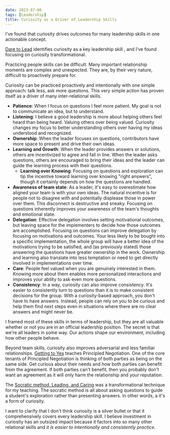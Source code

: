 ```yaml
---
date: 2023-07-06
tags: [Leadership]
title: Curiosity as a Driver of Leadership Skills
---
```


I've found that curiosity drives outcomes for many leadership skills in one actionable concept.
<!--more-->

[Dare to Lead](https://brenebrown.com/hubs/dare-to-lead/) identifies curiosity as a key leadership skill
, and I've found focusing on curiosity transformational.

Practicing people skills can be difficult. Many important relationship moments are complex and unexpected. They are, by their very nature, difficult to proactively prepare for.

Curiosity can be practiced proactively and intentionally with one simple approach: talk less, ask more questions.
This very simple action has proven itself as a driver of many inter-relational skills.
- **Patience**: When I focus on questions I feel more patient. My goal is not to communicate an idea, but to understand.
- **Listening**: I believe a good leadership is more about helping others feel heard than being heard. Valuing others over being valued. Curiosity changes my focus to better understanding others over having my ideas understood and recognized.
- **Ownership**: When the leader focuses on questions, contributors have more space to present and drive their own ideas.
- **Learning and Growth**: When the leader provides answers or solutions, others are incentivized to agree and fall in line. When the leader asks questions, others are encouraged to bring their ideas and the leader can guide the learning process with their questions.
  - **Learning over Knowing**: Focusing on questions and exploration can tip the incentive toward learning over knowing "right answers", though it certainly depends on how the questions are handled.
- **Awareness of team state**: As a leader, it's easy to overestimate how aligned your team is with your own ideas. The natural incentive is for people not to disagree with and potentially displease those in power over them. This disconnect is destructive and sneaky. Focusing on questions inherently improves your awareness of the team's thoughts and emotional state. 
- **Delegation**: Effective delegation involves setting motivational outcomes, but leaving space for the implementers to decide how those outcomes are accomplished. Focusing on questions can improve delegation by focusing on motivations and outcomes. Your less likely to be bought into a specific implementation, the whole group will have a better idea of the motivations trying to be satisfied, and (as previously stated) those answering the questions have greater ownership in the work. Ownership and learning also translate into less temptation or need to get directly involved in implementations over time.
- **Care**: People feel valued when you are genuinely interested in them. Knowing more about them enables more personalized interactions and improves your ability to ask even more questions.
- **Consistency**: In a way, curiosity can also improve consistency. It's easier to consistently turn to questions than it is to make consistent decisions for the group. With a curiosity-based approach, you don't have to have answers. Instead, people can rely on you to be curious and help them find next steps even in situations where there are no clear answers and might never be. 

I framed most of these skills in terms of leadership, but they are all valuable whether or not you are in an official leadership position.
The secret is that we're all leaders in some way. Our actions shape our environment, including how other people behave.

Beyond team skills, curiosity also improves adversarial and less familiar relationships.
[Getting to Yes](../posts/2021-04-23-Negotiation-Design.md) teaches Principled Negotiation. One of the core tenants of Principled Negotiation
is thinking of both parties as being on the same side. Get curious about their needs and how both parties can benefit from the agreement.
If both parties can't benefit, then you probably don't want an agreement as it will only harm the relationship and your reputation.

The [Socratic method, Leading, and Caring](../posts/2023-06-16-Socratic-method-and-care.md) was a transformational technique for my teaching.
The socratic method is all about asking questions to guide a student's exploration rather than presenting answers. In other words, a it's a form of curiosity.


I want to clarify that I don't think curiosity is a silver bullet or that it comprehensively covers every leadership skill. I believe investment in curiosity has an outsized impact
because it factors into so many other relational skills and *it is easier to intentionally and consistently practice*.


<!-- 
Bekah: 
- https://en.wikipedia.org/wiki/Bloom's_taxonomy
- https://blog.edmentum.com/webb%E2%80%99s-depth-knowledge-framework-basics
 -->